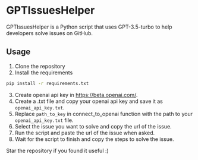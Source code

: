 # GPTIssuesHelper
GPTIssuesHelper is a Python script that uses GPT-3.5-turbo to help developers solve issues on GitHub.

##  Usage
1. Clone the repository
2. Install the requirements
```bash
pip install -r requirements.txt
```
3. Create openai api key in https://beta.openai.com/.
4. Create a .txt file and copy your openai api key and save it as `openai_api_key.txt`.
5. Replace `path_to_key` in connect_to_openai function with the path to your `openai_api_key.txt` file.
6. Select the issue you want to solve and copy the url of the issue.
7. Run the script and paste the url of the issue when asked.
8. Wait for the script to finish and copy the steps to solve the issue.

Star the repository if you found it useful :)